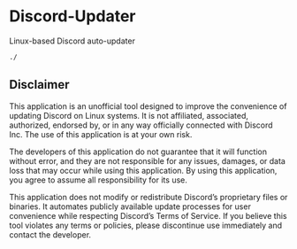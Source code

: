 # Discord-Updater
Linux-based Discord auto-updater

```bash
./
```



## Disclaimer
This application is an unofficial tool designed to improve the convenience of updating Discord on Linux systems. It is not affiliated, associated, authorized, endorsed by, or in any way officially connected with Discord Inc. The use of this application is at your own risk.

The developers of this application do not guarantee that it will function without error, and they are not responsible for any issues, damages, or data loss that may occur while using this application. By using this application, you agree to assume all responsibility for its use.

This application does not modify or redistribute Discord’s proprietary files or binaries. It automates publicly available update processes for user convenience while respecting Discord’s Terms of Service. If you believe this tool violates any terms or policies, please discontinue use immediately and contact the developer.
